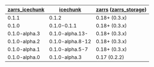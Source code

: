 | [zarrs_icechunk]     | [icechunk]       | [zarrs] ([zarrs_storage]) |
| -------------------- | ---------------- | ------------------------- |
| 0.1.1                | 0.1.2            | 0.18+ (0.3.x)             |
| 0.1.0                | 0.1.0-0.1.1      | 0.18+ (0.3.x)             |
| 0.1.0-alpha.3        | 0.1.0-alpha.13-  | 0.18+ (0.3.x)             |
| 0.1.0-alpha.2        | 0.1.0-alpha.8-12 | 0.18+ (0.3.x)             |
| 0.1.0-alpha.1        | 0.1.0-alpha.5-7  | 0.18+ (0.3.x)             |
| 0.1.0-alpha.0        | 0.1.0-alpha.3    | 0.17 (0.2.2)              |

[zarrs_icechunk]: https://crates.io/crates/zarrs_icechunk
[icechunk]: https://crates.io/crates/icechunk
[zarrs]: https://crates.io/crates/zarrs
[zarrs_storage]: https://crates.io/crates/zarrs_storage

